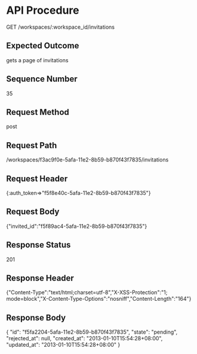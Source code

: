 # API Procedure
GET /workspaces/:workspace_id/invitations
## Expected Outcome
gets a page of invitations
## Sequence Number
35
## Request Method
post
## Request Path
/workspaces/f3ac9f0e-5afa-11e2-8b59-b870f43f7835/invitations
## Request Header
{:auth_token=>"f5f8e40c-5afa-11e2-8b59-b870f43f7835"}
## Request Body
{"invited_id":"f5f89ac4-5afa-11e2-8b59-b870f43f7835"}

## Response Status
201
## Response Header
{"Content-Type":"text/html;charset=utf-8","X-XSS-Protection":"1; mode=block","X-Content-Type-Options":"nosniff","Content-Length":"164"}

## Response Body
{
  "id": "f5fa2204-5afa-11e2-8b59-b870f43f7835",
  "state": "pending",
  "rejected_at": null,
  "created_at": "2013-01-10T15:54:28+08:00",
  "updated_at": "2013-01-10T15:54:28+08:00"
}
